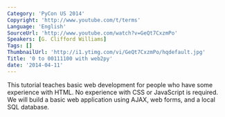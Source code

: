 ```yaml
---
Category: 'PyCon US 2014'
Copyright: 'http://www.youtube.com/t/terms'
Language: 'English'
SourceUrl: 'http://www.youtube.com/watch?v=GeQt7CxzmPo'
Speakers: [G. Clifford Williams]
Tags: []
ThumbnailUrl: 'http://i1.ytimg.com/vi/GeQt7CxzmPo/hqdefault.jpg'
Title: '0 to 00111100 with web2py'
date: '2014-04-11'
---
```

This tutorial teaches basic web development for people who have some experience with HTML. No experience with CSS or JavaScript is required. We will build a basic web application using AJAX, web forms, and a local SQL database.
